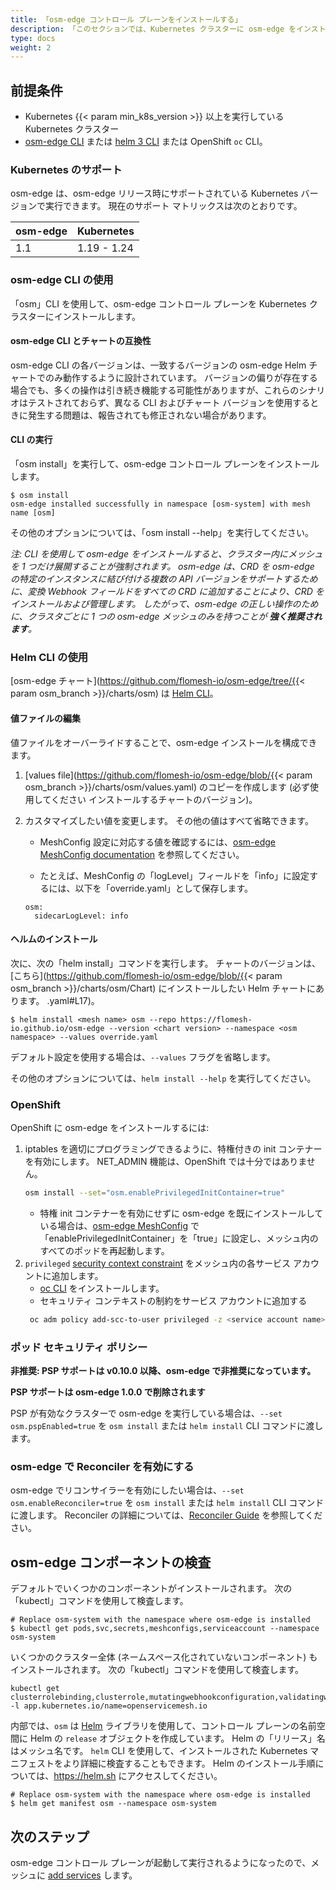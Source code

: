 ```yaml
---
title: 「osm-edge コントロール プレーンをインストールする」
description: 「このセクションでは、Kubernetes クラスターに osm-edge をインストール/アンインストールする方法について説明します」
type: docs
weight: 2
---
```


## 前提条件

- Kubernetes {{< param min_k8s_version >}} 以上を実行している Kubernetes クラスター
- [osm-edge CLI](/docs/guides/cli) または [helm 3 CLI](https://helm.sh/docs/intro/install/) または OpenShift `oc` CLI。

### Kubernetes のサポート

osm-edge は、osm-edge リリース時にサポートされている Kubernetes バージョンで実行できます。 現在のサポート マトリックスは次のとおりです。

| osm-edge          | Kubernetes  |
| ----------------- | ----------- |
| 1.1               | 1.19 - 1.24 |

### osm-edge CLI の使用

「osm」CLI を使用して、osm-edge コントロール プレーンを Kubernetes クラスターにインストールします。

#### osm-edge CLI とチャートの互換性

osm-edge CLI の各バージョンは、一致するバージョンの osm-edge Helm チャートでのみ動作するように設計されています。 バージョンの偏りが存在する場合でも、多くの操作は引き続き機能する可能性がありますが、これらのシナリオはテストされておらず、異なる CLI およびチャート バージョンを使用するときに発生する問題は、報告されても修正されない場合があります。

#### CLI の実行

「osm install」を実行して、osm-edge コントロール プレーンをインストールします。

```console
$ osm install
osm-edge installed successfully in namespace [osm-system] with mesh name [osm]
```

その他のオプションについては、「osm install --help」を実行してください。

_注: CLI を使用して osm-edge をインストールすると、クラスター内にメッシュを 1 つだけ展開することが強制されます。 osm-edge は、CRD を osm-edge の特定のインスタンスに結び付ける複数の API バージョンをサポートするために、変換 Webhook フィールドをすべての CRD に追加することにより、CRD をインストールおよび管理します。 したがって、osm-edge の正しい操作のために、クラスタごとに 1 つの osm-edge メッシュのみを持つことが **強く推奨されます**。_

### Helm CLI の使用

[osm-edge チャート](https://github.com/flomesh-io/osm-edge/tree/{{< param osm_branch >}}/charts/osm) は [Helm CLI]( https://helm.sh/docs/intro/install/)。

#### 値ファイルの編集

値ファイルをオーバーライドすることで、osm-edge インストールを構成できます。

1. [values file](https://github.com/flomesh-io/osm-edge/blob/{{< param osm_branch >}}/charts/osm/values.yaml) のコピーを作成します (必ず使用してください インストールするチャートのバージョン)。
1. カスタマイズしたい値を変更します。 その他の値はすべて省略できます。

    - MeshConfig 設定に対応する値を確認するには、[osm-edge MeshConfig documentation](/docs/guides/mesh_config) を参照してください。

    - たとえば、MeshConfig の「logLevel」フィールドを「info」に設定するには、以下を「override.yaml」として保存します。
     ```console
     osm:
       sidecarLogLevel: info
     ```

#### ヘルムのインストール

次に、次の「helm install」コマンドを実行します。 チャートのバージョンは、[こちら](https://github.com/flomesh-io/osm-edge/blob/{{< param osm_branch >}}/charts/osm/Chart) にインストールしたい Helm チャートにあります。 .yaml#L17)。

```console
$ helm install <mesh name> osm --repo https://flomesh-io.github.io/osm-edge --version <chart version> --namespace <osm namespace> --values override.yaml
```

デフォルト設定を使用する場合は、`--values` フラグを省略します。

その他のオプションについては、`helm install --help` を実行してください。

### OpenShift

OpenShift に osm-edge をインストールするには:

1. iptables を適切にプログラミングできるように、特権付きの init コンテナーを有効にします。 NET_ADMIN 機能は、OpenShift では十分ではありません。
   ```bash
   osm install --set="osm.enablePrivilegedInitContainer=true"
   ```
   - 特権 init コンテナーを有効にせずに osm-edge を既にインストールしている場合は、[osm-edge MeshConfig](/docs/guides/mesh_config) で「enablePrivilegedInitContainer」を「true」に設定し、メッシュ内のすべてのポッドを再起動します。
1. `privileged` [security context constraint](https://docs.openshift.com/container-platform/4.7/authentication/managing-security-context-constraints.html) をメッシュ内の各サービス アカウントに追加します。
    - [oc CLI](https://docs.openshift.com/container-platform/4.7/cli_reference/openshift_cli/getting-started-cli.html) をインストールします。
    - セキュリティ コンテキストの制約をサービス アカウントに追加する
     ```bash
      oc adm policy add-scc-to-user privileged -z <service account name> -n <service account namespace>
     ```

### ポッド セキュリティ ポリシー

**非推奨: PSP サポートは v0.10.0 以降、osm-edge で非推奨になっています。**

**PSP サポートは osm-edge 1.0.0 で削除されます**

PSP が有効なクラスターで osm-edge を実行している場合は、`--set osm.pspEnabled=true` を `osm install` または `helm install` CLI コマンドに渡します。

### osm-edge で Reconciler を有効にする

osm-edge でリコンサイラーを有効にしたい場合は、`--set osm.enableReconciler=true` を `osm install` または `helm install` CLI コマンドに渡します。 Reconciler の詳細については、[Reconciler Guide](/docs/guides/reconciler) を参照してください。

## osm-edge コンポーネントの検査

デフォルトでいくつかのコンポーネントがインストールされます。 次の「kubectl」コマンドを使用して検査します。

```console
# Replace osm-system with the namespace where osm-edge is installed
$ kubectl get pods,svc,secrets,meshconfigs,serviceaccount --namespace osm-system
```

いくつかのクラスター全体 (ネームスペース化されていないコンポーネント) もインストールされます。 次の「kubectl」コマンドを使用して検査します。

```console
kubectl get clusterrolebinding,clusterrole,mutatingwebhookconfiguration,validatingwebhookconfigurations -l app.kubernetes.io/name=openservicemesh.io
```

内部では、`osm` は [Helm](https://helm.sh) ライブラリを使用して、コントロール プレーンの名前空間に Helm の `release` オブジェクトを作成しています。 Helm の「リリース」名はメッシュ名です。 `helm` CLI を使用して、インストールされた Kubernetes マニフェストをより詳細に検査することもできます。 Helm のインストール手順については、https://helm.sh にアクセスしてください。

```console
# Replace osm-system with the namespace where osm-edge is installed
$ helm get manifest osm --namespace osm-system
```

## 次のステップ

osm-edge コントロール プレーンが起動して実行されるようになったので、メッシュに [add services](/docs/guides/app_onboarding/) します。
